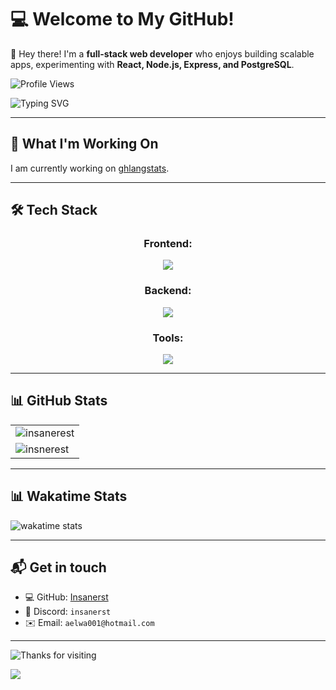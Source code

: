 # 💻 Welcome to My GitHub!  

👋 Hey there! I'm a **full-stack web developer** who enjoys building scalable apps, experimenting with **React, Node.js, Express, and PostgreSQL**.


![Profile Views](https://komarev.com/ghpvc/?username=insanerest)


![Typing SVG](https://readme-typing-svg.herokuapp.com?font=Fira+Code&pause=1000&color=F97316&center=true&width=1000&lines=Full-Stack+Web+Developer;Node.js+%7C+Express+%7C+PostgreSQL;React+%7C+Vite+%7C+Next.js;Building+Cool+Apps!)

---

## 🚀 **What I'm Working On**
I am currently working on [ghlangstats](https://github.com/insanerest/ghlangstats).

---

## 🛠 **Tech Stack**
<div align="center">
   <h3>Frontend:</h3>
  <img src="https://skills.syvixor.com/api/icons?i=html,css,js,ts,react,nextjs,vite&theme=light&perline=10&radius=75" />
  <h3>Backend:</h3>
  <img src="https://skills.syvixor.com/api/icons?i=nodejs,expressjs,nextjs,postgres&theme=light&perline=10&radius=75" />
  <h3>Tools:</h3>
  <img src="https://skills.syvixor.com/api/icons?i=macos,vscode,github,postman,npm,homebrew&theme=light&perline=10&radius=75" />
</div>

---

## 📊 GitHub Stats

<table align="center">
<tr>
  <td>
<img align="center" src="https://github-readme-stats.vercel.app/api?username=insanerest&show_icons=true&count_private=true&theme=tokyonight" alt="insanerest"/>
  </td>
<tr>
     <td>
        <img align="center" src="https://github-readme-stats.vercel.app/api/top-langs/?username=insanerest&layout=compact&theme=radical&random=123" alt="insnerest"/>
  </td>
</table>


---

## 📊 Wakatime Stats

<img src="https://github-readme-stats.vercel.app/api/wakatime?username=insanerest&layout=compact" alt="wakatime stats">


---


## 📬 Get in touch
- 💻 GitHub: [Insanerst](https://github.com/insanerest)
- 💬 Discord: `insanerst`
- ✉️ Email: `aelwa001@hotmail.com`

---



![Thanks for visiting](https://img.shields.io/badge/Thanks_for_visiting!-f97316?style=for-the-badge&logo=github)

<!-- ## 🔥 **Cool Projects**

📌 **[RoProxy-Javascript](https://github.com/insanerest/RoProxy-API-Javascript)** → Proxy for accessing Roblox APIs with Javascript.  (This repo is not currently public)

Check out all my repos [**here**](https://github.com/insanerest?tab=repositories)! 

-->
![](https://hit.yhype.me/github/profile?account_id=157520929)
